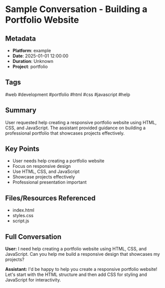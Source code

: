 # Sample Conversation - Building a Portfolio Website

## Metadata

- **Platform**: example
- **Date**: 2025-01-01 12:00:00
- **Duration**: Unknown
- **Project**: portfolio

## Tags

#web #development #portfolio #html #css #javascript #help

## Summary

User requested help creating a responsive portfolio website using HTML, CSS, and JavaScript. The assistant provided guidance on building a professional portfolio that showcases projects effectively.

## Key Points

- User needs help creating a portfolio website
- Focus on responsive design
- Use HTML, CSS, and JavaScript
- Showcase projects effectively
- Professional presentation important

## Files/Resources Referenced

- index.html
- styles.css
- script.js

## Full Conversation

**User:** I need help creating a portfolio website using HTML, CSS, and JavaScript. Can you help me build a responsive design that showcases my projects?

**Assistant:** I'd be happy to help you create a responsive portfolio website! Let's start with the HTML structure and then add CSS for styling and JavaScript for interactivity.
